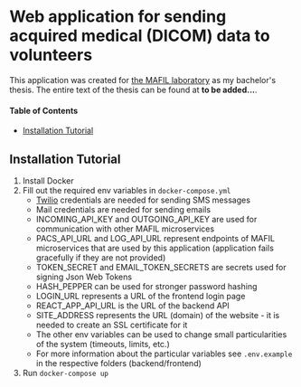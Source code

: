 # **Web application for sending acquired medical (DICOM) data to volunteers**

This application was created for [the MAFIL laboratory](https://mafil.ceitec.cz/en/) as my bachelor's thesis. The entire text of the thesis can be found at **to be added...**.

#### Table of Contents

- [Installation Tutorial](#installation)

## Installation Tutorial

1. Install Docker
2. Fill out the required env variables in `docker-compose.yml`
   - [Twilio](https://www.twilio.com/) credentials are needed for sending SMS messages
   - Mail credentials are needed for sending emails
   - INCOMING_API_KEY and OUTGOING_API_KEY are used for communication with other MAFIL microservices
   - PACS_API_URL and LOG_API_URL represent endpoints of MAFIL microservices that are used by this application (application fails gracefully if they are not provided)
   - TOKEN_SECRET and EMAIL_TOKEN_SECRETS are secrets used for signing Json Web Tokens
   - HASH_PEPPER can be used for stronger password hashing
   - LOGIN_URL represents a URL of the frontend login page
   - REACT_APP_API_URL is the URL of the backend API
   - SITE_ADDRESS represents the URL (domain) of the website - it is needed to create an SSL certificate for it
   - The other env variables can be used to change small particularities of the system (timeouts, limits, etc.)
   - For more information about the particular variables see `.env.example` in the respective folders (backend/frontend)
3. Run `docker-compose up`
